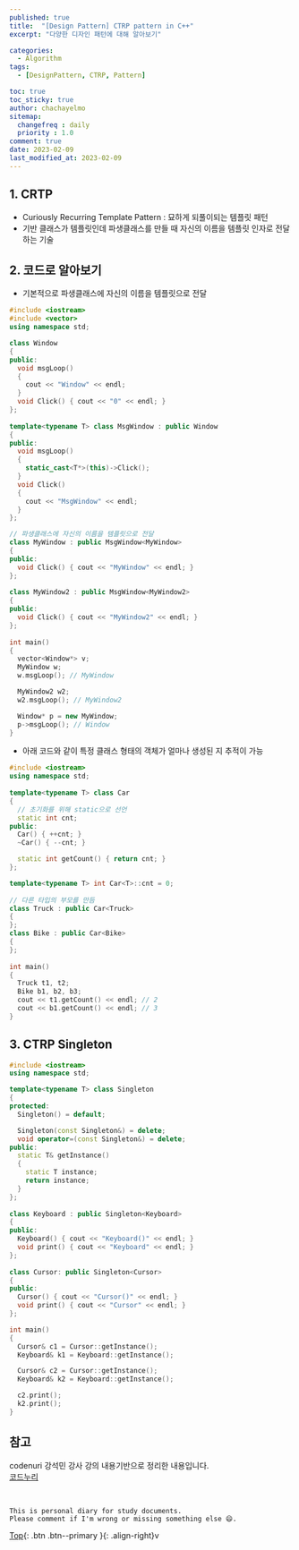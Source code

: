 ```yaml
---
published: true
title:  "[Design Pattern] CTRP pattern in C++"
excerpt: "다양한 디자인 패턴에 대해 알아보기"

categories:
  - Algorithm
tags:
  - [DesignPattern, CTRP, Pattern]

toc: true
toc_sticky: true
author: chachayelmo
sitemap:
  changefreq : daily
  priority : 1.0
comment: true
date: 2023-02-09
last_modified_at: 2023-02-09
---
```


## 1. CRTP

- Curiously Recurring Template Pattern : 묘하게 되풀이되는 템플릿 패턴
- 기반 클래스가 템플릿인데 파생클래스를 만들 때 자신의 이름을 템플릿 인자로 전달하는 기술

## 2. 코드로 알아보기

- 기본적으로 파생클래스에 자신의 이름을 템플릿으로 전달

```cpp
#include <iostream>  
#include <vector>  
using namespace std;  

class Window  
{  
public:  
  void msgLoop()  
  {
    cout << "Window" << endl;
  }  
  void Click() { cout << "0" << endl; }  
};  
   
template<typename T> class MsgWindow : public Window  
{  
public:  
  void msgLoop()
  {   
    static_cast<T*>(this)->Click();  
  }  
  void Click()  
  {   
    cout << "MsgWindow" << endl;   
  }  
};  

// 파생클래스에 자신의 이름을 템플릿으로 전달
class MyWindow : public MsgWindow<MyWindow> 
{  
public:  
  void Click() { cout << "MyWindow" << endl; }  
};  
   
class MyWindow2 : public MsgWindow<MyWindow2>  
{  
public:  
  void Click() { cout << "MyWindow2" << endl; }  
};  
   
int main()  
{  
  vector<Window*> v;
  MyWindow w;  
  w.msgLoop(); // MyWindow

  MyWindow2 w2;  
  w2.msgLoop(); // MyWindow2

  Window* p = new MyWindow;  
  p->msgLoop(); // Window
}
```

- 아래 코드와 같이 특정 클래스 형태의 객체가 얼마나 생성된 지 추적이 가능

```cpp
#include <iostream> 
using namespace std; 
  
template<typename T> class Car 
{ 
  // 초기화를 위해 static으로 선언
  static int cnt; 
public: 
  Car() { ++cnt; } 
  ~Car() { --cnt; } 

  static int getCount() { return cnt; } 
}; 

template<typename T> int Car<T>::cnt = 0; 
  
// 다른 타입의 부모를 만듬 
class Truck : public Car<Truck> 
{ 
}; 
class Bike : public Car<Bike> 
{ 
}; 
  
int main() 
{ 
  Truck t1, t2; 
  Bike b1, b2, b3; 
  cout << t1.getCount() << endl; // 2
  cout << b1.getCount() << endl; // 3
}
```

## 3. CTRP Singleton

```cpp
#include <iostream> 
using namespace std;

template<typename T> class Singleton 
{ 
protected: 
  Singleton() = default; 

  Singleton(const Singleton&) = delete; 
  void operator=(const Singleton&) = delete; 
public: 
  static T& getInstance() 
  { 
    static T instance; 
    return instance; 
  }
}; 
  
class Keyboard : public Singleton<Keyboard> 
{
public:
  Keyboard() { cout << "Keyboard()" << endl; }
  void print() { cout << "Keyboard" << endl; }
}; 
  
class Cursor: public Singleton<Cursor> 
{
public:
  Cursor() { cout << "Cursor()" << endl; }
  void print() { cout << "Cursor" << endl; }
}; 

int main() 
{ 
  Cursor& c1 = Cursor::getInstance(); 
  Keyboard& k1 = Keyboard::getInstance();

  Cursor& c2 = Cursor::getInstance(); 
  Keyboard& k2 = Keyboard::getInstance();

  c2.print();
  k2.print();
}
```

## 참고
codenuri 강석민 강사 강의 내용기반으로 정리한 내용입니다.  
[코드누리](https://github.com/codenuri)  

<br>

    This is personal diary for study documents.
    Please comment if I'm wrong or missing something else 😄. 

[Top](#){: .btn .btn--primary }{: .align-right}v